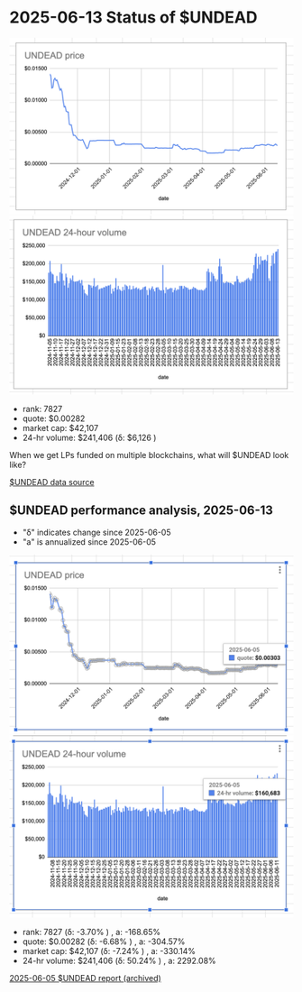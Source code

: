 # 2025-06-13 Status of $UNDEAD 

![$UNDEAD rank](imgs/01a-rank.png) 
![$UNDEAD quote](imgs/01b-quote.png) 
![$UNDEAD market captalization](imgs/01c-cap.png) 
![$UNDEAD 24-hour volume](imgs/01d-vol.png) 

* rank: 7827 
* quote: $0.00282 
* market cap: $42,107 
* 24-hr volume: $241,406 (δ: $6,126 ) 

When we get LPs funded on multiple blockchains, what will $UNDEAD look like? 

[$UNDEAD data source](https://www.coingecko.com/en/coins/undead-blocks)
## $UNDEAD performance analysis, 2025-06-13 

* "δ" indicates change since 2025-06-05 
* "a" is annualized since 2025-06-05 

![$UNDEAD rank](../05/imgs/snapshot/01a-rank.png) 
![$UNDEAD quote](../05/imgs/snapshot/01b-quote.png) 
![$UNDEAD market captalization](../05/imgs/snapshot/01c-cap.png) 
![$UNDEAD 24-hour volume](../05/imgs/snapshot/01d-vol.png) 

* rank: 7827 (δ: -3.70% ) , a: -168.65% 
* quote: $0.00282 (δ: -6.68% ) , a: -304.57% 
* market cap: $42,107 (δ: -7.24% ) , a: -330.14% 
* 24-hr volume: $241,406 (δ: 50.24% ) , a: 2292.08% 

[2025-06-05 $UNDEAD report (archived)](https://github.com/pivoteur/biz/tree/main/blog/2025/06/05) 
